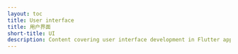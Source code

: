 ```yaml
---
layout: toc
title: User interface
title: 用户界面
short-title: UI
description: Content covering user interface development in Flutter apps.
---
```

